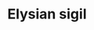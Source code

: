 ---
layout: item
title: Elysian sigil
item-id: 12819
datatable: true
id: 12819
name: "Elysian sigil"
members: true
lowalch: 300000
highalch: 450000
examine: "A sigil in the shape of an elysian symbol."
monsters:
  - id: 319
    name: "Corporeal Beast"
    members: true
    combat_level: 785
    wiki_url: "https://oldschool.runescape.wiki/w/Corporeal_Beast"
    drops:
      - quantity: "1"
        rarity: 0.0002442002442002442
        drop_requirements: null
---